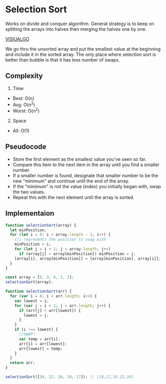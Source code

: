 # Selection Sort

Works on divide and conquer algorithm. General strategy is to keep on splitting the arrays into halves then merging the halves one by one.

[VISIUALGO](https://visualgo.net/en/sorting)

We go thru the unsorted array and put the smallest value at the beginning and include it in the sorted array. The only place where selection sort is better than bubble is that it has less number of swaps.

## Complexity

1. Time

- Best: O(n)
- Avg: O(n<sup>2</sup>)
- Worst: O(n<sup>2</sup>)

2. Space

- All: O(1)

## Pseudocode

- Store the first element as the smallest value you've seen so far.
- Compare this item to the next item in the array until you find a smaller number.
- If a smaller number is found, designate that smaller number to be the new "minimum" and continue until the end of the array.
- If the "minimum" is not the value (index) you initially began with, swap the two values.
- Repeat this with the next element until the array is sorted.

## Implementaion

```javascript
function selectionSort(array) {
  let minPosition;
  for (let i = 0; i < array.length - 1; i++) {
    //i represents the position to swap with
    minPosition = i;
    for (let j = i + 1; j < array.length; j++)
      if (array[j] < array[minPosition]) minPosition = j;
    [array[i], array[minPosition]] = [array[minPosition], array[i]];
  }
}

const array = [5, 3, 4, 1, 2];
selectionSort(array);
```

```js
function selectionSort(arr) {
  for (var i = 0; i < arr.length; i++) {
    var lowest = i;
    for (var j = i + 1; j < arr.length; j++) {
      if (arr[j] < arr[lowest]) {
        lowest = j;
      }
    }
    if (i !== lowest) {
      //SWAP!
      var temp = arr[i];
      arr[i] = arr[lowest];
      arr[lowest] = temp;
    }
  }
  return arr;
}

selectionSort([34, 22, 10, 19, 17]); // [10,17,19,22,34]
```
